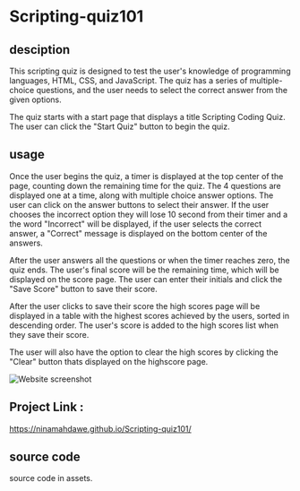 # Scripting-quiz101

## desciption

This scripting quiz is designed to test the user's knowledge of programming languages, HTML, CSS, and JavaScript. The quiz has a series of multiple-choice questions, and the user needs to select the correct answer from the given options.

The quiz starts with a start page that displays a title Scripting Coding Quiz. The user can click the "Start Quiz" button to begin the quiz.

## usage

Once the user begins the quiz, a timer is displayed at the top center of the page, counting down the remaining time for the quiz. The 4 questions are displayed one at a time, along with multiple choice answer options. The user can click on the answer buttons to select their answer. If the user chooses the incorrect option they will lose 10 second from their timer and a the word "Incorrect" will be displayed, if the user selects the correct answer, a "Correct" message is displayed on the bottom center of the answers.

After the user answers all the questions or when the timer reaches zero, the quiz ends.
The user's final score will be the remaining time, which will be displayed on the score page.
The user can enter their initials and click the "Save Score" button to save their score.

After the user clicks to save their score the high scores page will be displayed in a table with the highest scores achieved by the users, sorted in descending order. The user's score is added to the high scores list when they save their score.

The user will also have the option to clear the high scores by clicking the "Clear" button thats displayed on the highscore page.

![Website screenshot](/Scripting-quiz101/assets/images/quiz.html.png/)

## Project Link :

https://ninamahdawe.github.io/Scripting-quiz101/

## source code

source code in assets.
